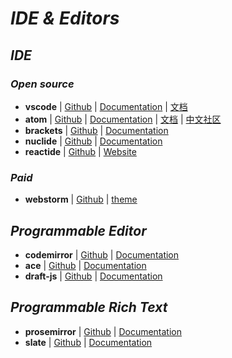 # _IDE & Editors_

## _IDE_

### _Open source_

- **vscode** | [Github](https://github.com/Microsoft/vscode) | [Documentation](https://code.visualstudio.com/docs) | [文档](https://jeasonstudio.gitbooks.io/vscode-cn-doc/content/)
- **atom** | [Github](https://github.com/atom/atom) | [Documentation](https://atom.io/docs) | [文档](https://atom.io/) | [中文社区](https://atom-china.org/)
- **brackets** | [Github](https://github.com/adobe/brackets) | [Documentation](http://brackets.io/docs/current/modules/brackets.html)
- **nuclide** | [Github](https://github.com/facebook/nuclide) | [Documentation](https://nuclide.io/docs/quick-start/getting-started/)
- **reactide** | [Github](https://github.com/reactide/reactide) | [Website](http://reactide.io/)


### _Paid_

- **webstorm** | [Github](https://www.jetbrains.com/webstorm) | [theme](http://www.riaway.com/theme.php)


## _Programmable Editor_

- **codemirror** | [Github](https://github.com/codemirror/CodeMirror) | [Documentation](http://codemirror.net/)
- **ace** | [Github](https://github.com/ajaxorg/ace) | [Documentation](https://ace.c9.io/)
- **draft-js** | [Github](https://github.com/facebook/draft-js) | [Documentation](https://draftjs.org/)


## _Programmable Rich Text_

- **prosemirror** | [Github](https://github.com/ProseMirror/prosemirror) | [Documentation](http://prosemirror.net/)
- **slate** | [Github](https://github.com/ianstormtaylor/slate) | [Documentation](http://slatejs.org/)


